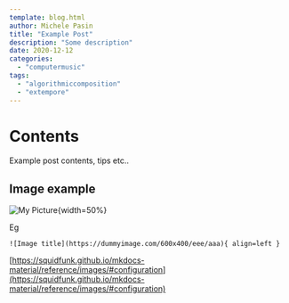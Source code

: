 ```yaml
---
template: blog.html
author: Michele Pasin
title: "Example Post"
description: "Some description"
date: 2020-12-12
categories: 
  - "computermusic"
tags: 
  - "algorithmiccomposition"
  - "extempore"
---
```



# Contents

Example post contents, tips etc..


## Image example

![My Picture](../../img/6688959507_ea2797cc1f.jpg){width=50%}

Eg 
```
![Image title](https://dummyimage.com/600x400/eee/aaa){ align=left }
```

[https://squidfunk.github.io/mkdocs-material/reference/images/#configuration](https://squidfunk.github.io/mkdocs-material/reference/images/#configuration)